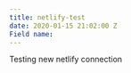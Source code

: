 ```yaml
---
title: netlify-test
date: 2020-01-15 21:02:00 Z
Field name: 
---
```


Testing new netlify connection